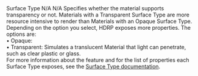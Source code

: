 <tr>
<td>Surface Type</td>
<td>N/A</td>
<td>N/A</td>
<td>Specifies whether the material supports transparency or not. Materials with a Transparent Surface Type are more resource intensive to render than Materials with an Opaque Surface Type. Depending on the option you select, HDRP exposes more properties. The options are:<br>• Opaque:<br>• Transparent: Simulates a translucent Material that light can penetrate, such as clear plastic or glass.<br>For more information about the feature and for the list of properties each Surface Type exposes, see the <a href="https://docs.unity3d.com/Packages/com.unity.render-pipelines.high-definition@latest/index.html?subfolder=/manual/Surface-Type.html">Surface Type documentation</a>.</td>
</tr>
